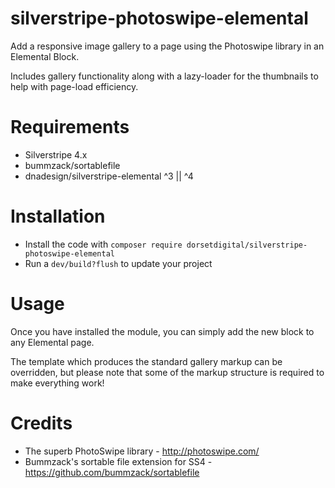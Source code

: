 # silverstripe-photoswipe-elemental

Add a responsive image gallery to a page using the Photoswipe library in an Elemental Block.

Includes gallery functionality along with a lazy-loader for the thumbnails to help with page-load efficiency.

# Requirements
* Silverstripe 4.x
* bummzack/sortablefile
* dnadesign/silverstripe-elemental ^3 || ^4



# Installation
* Install the code with `composer require dorsetdigital/silverstripe-photoswipe-elemental`
* Run a `dev/build?flush` to update your project

# Usage
Once you have installed the module, you can simply add the new block to any Elemental page.  


The template which produces the standard gallery markup can be overridden, but please note that some of the markup structure is required to make everything work!


# Credits

* The superb PhotoSwipe library - http://photoswipe.com/
* Bummzack's sortable file extension for SS4 - https://github.com/bummzack/sortablefile